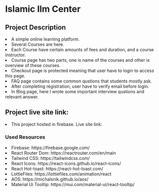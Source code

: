 # Islamic Ilm Center

## Project Description
<li>A simple online learning platform.</li>
<li>Several Courses are here.</li>
<li>Each Course have certain amounts of fees and duration, and a course instructor.</li>
<li>Course page has two parts, one is name of the courses and other is overview of these courses.</li>
<li>Checkout page is protected meaning that user have to login to access this page.</li>
<li>FAQ page contains some common qustions that students mostly ask.</li>
<li>After completing registration, user have to verify email before login.</li>
<li>In Blog page, here I wrote some important interview qustions and relevant answer. </li>


## Project live site link:

<li>
This project hosted in firebase. Live site link:  
</li>

### Used Resources 
<li>Firebase: https://firebase.google.com/</li>
<li>React Router Dom: https://reactrouter.com/en/main</li>
<li>Tailwind CSS: https://tailwindcss.com/</li>
<li>React Icons: https://react-icons.github.io/react-icons/</li>
<li>React Hot-toast: https://react-hot-toast.com/</li>
<li>LottieFiles: https://lottiefiles.com/animation/react</li>
<li>AOS: https://michalsnik.github.io/aos/</li>

<li>Material Ui Tooltip: https://mui.com/material-ui/react-tooltip/</li>

 
 

 